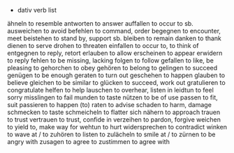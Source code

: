 - dativ verb list

ähneln to resemble 
antworten to answer 
auffallen to occur to sb.
ausweichen to avoid
befehlen to command, order 
begegnen to encounter, meet 
beistehen to stand by, support sb.
bleiben to remain 
danken to thank 
dienen to serve 
drohen to threaten 
einfallen to occur to, to think of
entgegnen to reply, retort 
erlauben to allow 
erscheinen to appear 
erwidern to reply 
fehlen to be missing, lacking 
folgen to follow 
gefallen to like, be pleasing to 
gehorchen to obey 
gehören to belong to 
gelingen to succeed 
genügen to be enough 
geraten to turn out 
geschehen to happen 
glauben to believe 
gleichen to be similar to 
glücken to succeed, work out 
gratulieren to congratulate 
helfen to help 
lauschen to overhear, listen in 
leidtun to feel sorry
misslingen to fail 
munden to taste 
nützen to be of use 
passen to fit, suit 
passieren to happen (to) 
raten to advise 
schaden to harm, damage 
schmecken to taste 
schmeicheln to flatter 
sich nähern to approach
trauen to trust 
vertrauen to trust, confide in 
verzeihen to pardon, forgive 
weichen to yield to, make way for 
wehtun to hurt
widersprechen to contradict
winken to wave at / to 
zuhören to listen to
zulächeln to smile at / to
zürnen to be angry with
zusagen to agree to
zustimmen to agree with